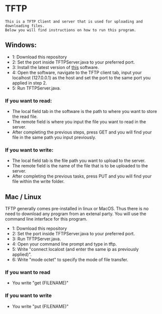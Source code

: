 # TFTP
    This is a TFTP Client and server that is used for uploading and downloading files. 
    Below you will find instructions on how to run this program.

## Windows:
* 1: Download this repository
* 2: Set the port inside TFTPServer.java to your preferred port.
* 3: Install the latest version of [this](https://pjo2.github.io/tftpd64/) software.
* 4: Open the software, navigate to the TFTP client tab, input your localhost (127.0.0.1) as the host and set the port to the same port you applied in step 2.
* 5: Run TFTPServer.java.

### If you want to read:

* The local field tab in the software is the path to where you want to store the read file.
* The remote field is where you input the file you want to read in the server.
* After completing the previous steps, press GET and you will find your file in the same path you input previously.

### If you want to write:

* The local field tab is the file path you want to upload to the server. 
* The remote field is the name of the file that is to be uploaded to the server.
* After completing the previous tasks, press PUT and you will find your file within the write folder.


## Mac / Linux

TFTP generally comes pre-installed in linux or MacOS. Thus there is no need to download any program from an extenal party. You will use the command line interface for this program. 

* 1: Download this repository
* 2: Set the port inside TFTPServer.java to your preferred port.
* 3: Run TFTPServer.java.
* 4: Open your command line prompt and type in tftp.
* 5: Write "connect localost (and enter the same ip as previously applied)".
* 6: Write "mode octet" to specify the mode of file transfer.

### If you want to read

* You write "get (FILENAME)"

### If you want to write

* You write "put (FILENAME)"